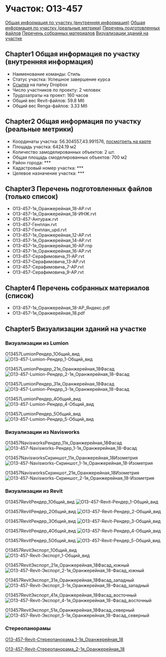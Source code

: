 # Участок: O13-457

[Общая информация по участку (внутренняя информация)](#Chapter1)
[Общая информация по участку (реальные метрики)](#Chapter2)
[Перечень подготовленных файлов](#Chapter3)
[Перечень собранных материалов](#Chapter4)
[Визуализации зданий на участке](#Chapter5)

## <a id="test">Chapter1</a> Общая информация по участку (внутренняя информация)
+ Наименование команды: Стиль
+ Статус участка: Успешное завершение курса
+ [Ссылка](https://www.dropbox.com/sh/wvvgv1nw1iqred9/AADh1boiuordMU_2B5HSOLAYa/O13_457?dl=0) на папку Dropbox
+ Число участников по проекту: 2 человек
+ Трудозатраты на проект: 160 часов
+ Общий вес Revit-файлов: 59.8 Мб
+ Общий вес Renga-файлов: 3.33 Мб
## <a id="test">Chapter2</a> Общая информация по участку (реальные метрики)
+ Координаты участка: 56.304557,43.991576, [посмотреть на карте](yandex.ru/maps/47/nizhny-novgorod/?ll=56.304557%2C43.991576&z=19)
+ Площадь участка: 6424.19 м2
+ Количество замоделированных объектов: 2 шт.
+ Общая площадь смоделированных объектов: 700 м2
+ Район города: *** 
+ Кадастровый номер участка: *** 
+ Целевое назначение участка: *** 
## <a id="test">Chapter3</a> Перечень подготовленных файлов (только список)
+ O13-457-1я_Оранжерейная_18-АР.rvt
+ O13-457-1я_Оранжерейная_18-ИНЖ.rvt
+ O13-457-Антураж.rvt
+ O13-457-Генплан.rvt
+ O13-457-Генплан_upd.rvt
+ О13-457-1я_Оранжерейная_12-АР.rvt
+ О13-457-1я_Оранжерейная_14-АР.rvt
+ О13-457-1я_Оранжерейная_16-АР.rnp
+ О13-457-1я_Оранжерейная_16-АР.rvt
+ О13-457-Серафимовича_11-АР.rvt
+ О13-457-Серафимовича_13-АР.rvt
+ О13-457-Серафимовича_7-АР.rvt
+ О13-457-Серафимовича_9-АР.rvt
## <a id="test">Chapter4</a> Перечень собранных материалов (список)
+ O13-457-1я_Оранжерейная_18-АР_Яндекс.pdf
+ O13-457-1я_Оранжерейная_18.pdf
## <a id="test">Chapter5</a> Визуализации зданий на участке
### Визуализации из Lumion
O13457LumionРендер_1Общий_вид
![O13-457-Lumion-Рендер_1-Общий_вид](/Images/O13_457/O13-457-Lumion-Рендер_1-Общий_вид_Compressed.jpg)

O13457LumionРендер_21я_Оранжерейная_18Фасад
![O13-457-Lumion-Рендер_2-1я_Оранжерейная_18-Фасад](/Images/O13_457/O13-457-Lumion-Рендер_2-1я_Оранжерейная_18-Фасад_Compressed.jpg)

O13457LumionРендер_31я_Оранжерейная_18Фасад
![O13-457-Lumion-Рендер_3-1я_Оранжерейная_18-Фасад](/Images/O13_457/O13-457-Lumion-Рендер_3-1я_Оранжерейная_18-Фасад_Compressed.jpg)

O13457LumionРендер_4Общий_вид
![O13-457-Lumion-Рендер_4-Общий_вид](/Images/O13_457/O13-457-Lumion-Рендер_4-Общий_вид_Compressed.jpg)

O13457LumionРендер_5Общий_вид
![O13-457-Lumion-Рендер_5-Общий_вид](/Images/O13_457/O13-457-Lumion-Рендер_5-Общий_вид_Compressed.jpg)

### Визуализации из Navisworks
O13457NavisworksРендер_11я_Оранжерейная_18Фасад
![O13-457-Navisworks-Рендер_1-1я_Оранжерейная_18-Фасад](/Images/O13_457/O13-457-Navisworks-Рендер_1-1я_Оранжерейная_18-Фасад_Compressed.jpg)

O13457NavisworksСкриншот_11я_Оранжерейная_18Изометрия
![O13-457-Navisworks-Скриншот_1-1я_Оранжерейная_18-Изометрия](/Images/O13_457/O13-457-Navisworks-Скриншот_1-1я_Оранжерейная_18-Изометрия_Compressed.jpg)

O13457NavisworksСкриншот_21я_Оранжерейная_18Изометрия
![O13-457-Navisworks-Скриншот_2-1я_Оранжерейная_18-Изометрия](/Images/O13_457/O13-457-Navisworks-Скриншот_2-1я_Оранжерейная_18-Изометрия_Compressed.jpg)

### Визуализации из Revit
O13457RevitРендер_1Общий_вид
![O13-457-Revit-Рендер_1-Общий_вид](/Images/O13_457/O13-457-Revit-Рендер_1-Общий_вид_Compressed.jpg)

O13457RevitРендер_2Общий_вид
![O13-457-Revit-Рендер_2-Общий_вид](/Images/O13_457/O13-457-Revit-Рендер_2-Общий_вид_Compressed.jpg)

O13457RevitРендер_3Общий_вид
![O13-457-Revit-Рендер_3-Общий_вид](/Images/O13_457/O13-457-Revit-Рендер_3-Общий_вид_Compressed.jpg)

O13457RevitРендер_4Общий_вид
![O13-457-Revit-Рендер_4-Общий_вид](/Images/O13_457/O13-457-Revit-Рендер_4-Общий_вид_Compressed.jpg)

O13457RevitРендер_5Общий_вид
![O13-457-Revit-Рендер_5-Общий_вид](/Images/O13_457/O13-457-Revit-Рендер_5-Общий_вид_Compressed.jpg)

O13457RevitЭкспорт_1Общий_вид
![O13-457-Revit-Экспорт_1-Общий_вид](/Images/O13_457/O13-457-Revit-Экспорт_1-Общий_вид_Compressed.jpg)

O13457RevitЭкспорт_21я_Оранжерейная_18Фасад_южный
![O13-457-Revit-Экспорт_2-1я_Оранжерейная_18-Фасад_южный](/Images/O13_457/O13-457-Revit-Экспорт_2-1я_Оранжерейная_18-Фасад_южный_Compressed.jpg)

O13457RevitЭкспорт_31я_Оранжерейная_18Фасад_западный
![O13-457-Revit-Экспорт_3-1я_Оранжерейная_18-Фасад_западный](/Images/O13_457/O13-457-Revit-Экспорт_3-1я_Оранжерейная_18-Фасад_западный_Compressed.jpg)

O13457RevitЭкспорт_41я_Оранжерейная_18Фасад_восточный
![O13-457-Revit-Экспорт_4-1я_Оранжерейная_18-Фасад_восточный](/Images/O13_457/O13-457-Revit-Экспорт_4-1я_Оранжерейная_18-Фасад_восточный_Compressed.jpg)

O13457RevitЭкспорт_51я_Оранжерейная_18Фасад_северный
![O13-457-Revit-Экспорт_5-1я_Оранжерейная_18-Фасад_северный](/Images/O13_457/O13-457-Revit-Экспорт_5-1я_Оранжерейная_18-Фасад_северный_Compressed.jpg)

### Стереопанорамы
[O13-457-Revit-Стереопанорама_1-1я_Оранжерейная_18](https://pano.autodesk.com/pano.html?url=jpgs/37bb48e6-178e-46d2-9a31-2984a7851727&version=2)

[O13-457-Revit-Стереопанорама_2-1я_Оранжерейная_18](https://pano.autodesk.com/pano.html?url=jpgs/4acce1fe-95fe-458f-b728-a1ae0d7c6eca&version=2)

